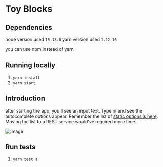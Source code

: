 # Toy Blocks

## Dependencies

node version used `15.13.0`
yarn version used `1.22.10`

you can use npm instead of yarn
## Running locally

1. `yarn install`
2. `yarn start`


## Introduction

after starting the app, you'll see an input text. Type in and see the autocomplete options appear.
Remember the list of [static options is here](https://github.com/mejiaej/auto-complete/blob/master/src/components/Autocomplete.js#L9). Moving the list to a REST service would've required more time.


![image](https://user-images.githubusercontent.com/4699893/138615739-020fa509-e584-4faa-abc6-68e2758c6321.png)



## Run tests
1. `yarn test a`
